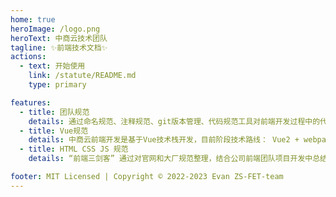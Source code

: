 ```yaml
---
home: true
heroImage: /logo.png
heroText: 中商云技术团队
tagline: ✨前端技术文档✨
actions:
  - text: 开始使用
    link: /statute/README.md
    type: primary

features:
  - title: 团队规范
    details: 通过命名规范、注释规范、git版本管理、代码规范工具对前端开发过程中的代码进行约束，形成统一的团队代码风格。
  - title: Vue规范
    details: 中商云前端开发是基于Vue技术栈开发，目前阶段技术路线： Vue2 + webpack ，根据实际开发，总结出vue开发的规范。
  - title: HTML CSS JS 规范
    details: “前端三剑客” 通过对官网和大厂规范整理，结合公司前端团队项目开发中总结的经验，梳理出符合公司前端开发的规范

footer: MIT Licensed | Copyright © 2022-2023 Evan ZS-FET-team
---
```

